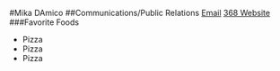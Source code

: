 #Mika DAmico
##Communications/Public Relations
[Email](mikadamico@eagles.ewu.edu)
[368 Website](http://tlk.io/368)
###Favorite Foods
* Pizza
* Pizza
* Pizza
